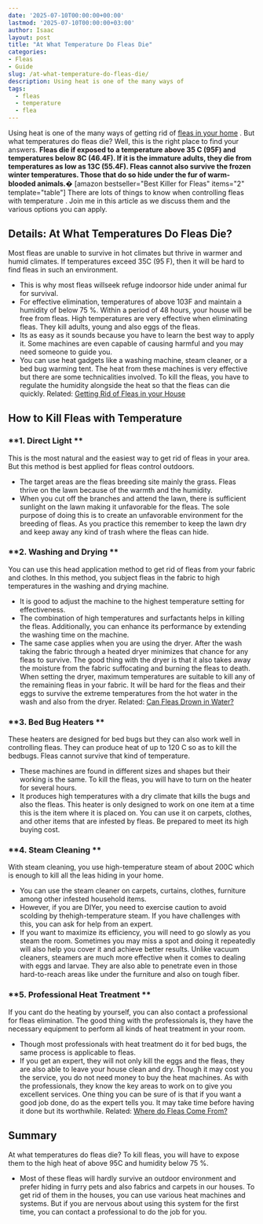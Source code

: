 ```yaml
---
date: '2025-07-10T00:00:00+00:00'
lastmod: '2025-07-10T00:00:00+03:00'
author: Isaac
layout: post
title: "At What Temperature Do Fleas Die"
categories:
- Fleas
- Guide
slug: /at-what-temperature-do-fleas-die/
description: Using heat is one of the many ways of
tags: 
  - fleas
  - temperature
  - flea
---
```

Using heat is one of the many ways of
getting rid of [fleas in your home](https://pestpolicy.com/home-remedies-for-fleas/)
. But what temperatures do fleas die? Well, this is the right place to find your answers.
**Fleas die if exposed to a temperature above 35 C (95F) and temperatures below 8C (46.4F). If it is the immature adults, they die from temperatures as low as 13C (55.4F). Fleas cannot also survive the frozen winter temperatures. Those that do so hide under the fur of warm-blooded animals.�**
[amazon bestseller="Best Killer for Fleas" items="2" template="table"]
There are lots of things to know when
controlling fleas with temperature
. Join me in this article as we discuss them and the various options you can apply.
## Details: At What Temperatures Do Fleas Die?
Most fleas are unable to survive in hot climates but thrive in warmer and humid climates. If temperatures exceed 35C (95 F), then it will be hard to find fleas in such an environment.
- This is why most fleas willseek refuge indoorsor hide under animal fur for survival.
- For effective elimination, temperatures of above 103F and maintain a humidity of below 75 %. Within a period of 48 hours, your house will be free from fleas.
High temperatures are very effective when eliminating fleas. They kill adults, young and also eggs of the fleas.
- Its as easy as it sounds because you have to learn the best way to apply it. Some machines are even capable of causing harmful and you may need someone to guide you.
- You can use heat gadgets like a washing machine, steam cleaner, or a bed bug warming tent. The heat from these machines is very effective but there are some technicalities involved.
To kill the fleas, you have to regulate the humidity alongside the heat so that the fleas can die quickly.
Related:
[Getting Rid of Fleas in your House](https://pestpolicy.com/how-to-get-rid-of-fleas-in-the-house-fast/)
## How to Kill Fleas with Temperature
### **1. Direct Light **
This is the most natural and the easiest way to get rid of fleas in your area. But this method is best applied for fleas control outdoors.
- The target areas are the fleas breeding site mainly the grass. Fleas thrive on the lawn because of the warmth and the humidity.
- When you cut off the branches and attend the lawn, there is sufficient sunlight on the lawn making it unfavorable for the fleas. The sole purpose of doing this is to create an unfavorable environment for the breeding of fleas.
As you practice this remember to keep the lawn dry and keep away any kind of trash where the fleas can hide.
### **2. Washing and Drying **
You can use this head application method to get rid of fleas from your fabric and clothes. In this method, you subject fleas in the fabric to high temperatures in the washing and drying machine.
- It is good to adjust the machine to the highest temperature setting for effectiveness.
- The combination of high temperatures and surfactants helps in killing the fleas. Additionally, you can enhance its performance by extending the washing time on the machine.
- The same case applies when you are using the dryer. After the wash taking the fabric through a heated dryer minimizes that chance for any fleas to survive.
The good thing with the dryer is that it also takes away the moisture from the fabric suffocating and burning the fleas to death.
When setting the dryer, maximum temperatures are suitable to kill any of the remaining fleas in your fabric. It will be hard for the fleas and their eggs to survive the extreme temperatures from the hot water in the wash and also from the dryer.
Related:
[Can Fleas Drown in Water?](https://pestpolicy.com/do-fleas-drown-in-water/)
### **3. Bed Bug Heaters **
These heaters are designed for bed bugs but they can also work well in controlling fleas. They can produce heat of up to 120 C so as to kill the bedbugs. Fleas cannot survive that kind of temperature.
- These machines are found in different sizes and shapes but their working is the same. To kill the fleas, you will have to turn on the heater for several hours.
- It produces high temperatures with a dry climate that kills the bugs and also the fleas. This heater is only designed to work on one item at a time this is the item where it is placed on.
You can use it on carpets, clothes, and other items that are infested by fleas.
Be prepared to meet its high buying cost.
### **4. Steam Cleaning **
With steam cleaning, you use high-temperature steam of about 200C which is enough to kill all the leas hiding in your home.
- You can use the steam cleaner on carpets, curtains, clothes, furniture among other infested household items.
- However, if you are DIYer, you need to exercise caution to avoid scolding by thehigh-temperature steam. If you have challenges with this, you can ask for help from an expert.
- If you want to maximize its efficiency, you will need to go slowly as you steam the room. Sometimes you may miss a spot and doing it repeatedly will also help you cover it and achieve better results.
Unlike vacuum cleaners, steamers are much more effective when it comes to dealing with eggs and larvae. They are also able to penetrate even in those hard-to-reach areas like under the furniture and also on tough fiber.
### **5. Professional Heat Treatment **
If you cant do the heating by yourself, you can also contact a professional for fleas elimination. The good thing with the professionals is, they have the necessary equipment to perform all kinds of heat treatment in your room.
- Though most professionals with heat treatment do it for bed bugs, the same process is applicable to fleas.
- If you get an expert, they will not only kill the eggs and the fleas, they are also able to leave your house clean and dry.
Though it may cost you the service, you do not need money to buy the heat machines. As with the professionals, they know the key areas to work on to give you excellent services.
One thing you can be sure of is that if you want a good job done, do as the expert tells you. It may take time before having it done but its worthwhile.
Related:
[Where do Fleas Come From?](https://pestpolicy.com/where-do-fleas-come-from/)
## Summary
At what temperatures do fleas die? To kill fleas, you will have to expose them to the high heat of above 95C and humidity below 75 %.
- Most of these fleas will hardly survive an outdoor environment and prefer hiding in furry pets and also fabrics and carpets in our houses.
To get rid of them in the houses, you can use various heat machines and systems. But if you are nervous about using this system for the first time, you can contact a professional to do the job for you.
